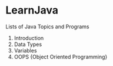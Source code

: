 # LearnJava
Lists of Java Topics and Programs

1) Introduction
2) Data Types
3) Variables
4) OOPS {Object Oriented Programming}
